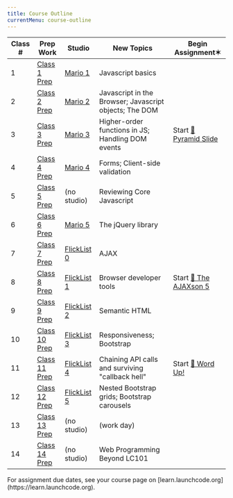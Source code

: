 ```yaml
---
title: Course Outline
currentMenu: course-outline
---
```


Class # | Prep Work | Studio | New Topics | Begin Assignment✶
|-------|-----------|--------|------------|-----------------|
1 | [Class 1 Prep](../class-prep/1/) | [Mario 1](../studios/mario/1/) | Javascript basics | |
2 | [Class 2 Prep](../class-prep/2/) | [Mario 2](../studios/mario/2/) | Javascript in the Browser; Javascript objects; The DOM | |
3 | [Class 3 Prep](../class-prep/3/) | [Mario 3](../studios/mario/3/) | Higher-order functions in JS; Handling DOM events | Start [🐘 Pyramid Slide](../assignments/pyramid-slide/) |
4 | [Class 4 Prep](../class-prep/4/) | [Mario 4](../studios/mario/4/) | Forms; Client-side validation | |
5 | [Class 5 Prep](../class-prep/5/) | (no studio) | Reviewing Core Javascript | |
6 | [Class 6 Prep](../class-prep/6/) | [Mario 5](../studios/mario/5/) | The jQuery library | |
7 | [Class 7 Prep](../class-prep/7/) | [FlickList 0](../studios/flicklist/0/) | AJAX | |
8 | [Class 8 Prep](../class-prep/8/) | [FlickList 1](../studios/flicklist/1/) | Browser developer tools | Start [🐘 The AJAXson 5](../assignments/ajaxson-5/) |
9 | [Class 9 Prep](../class-prep/9/) | [FlickList 2](../studios/flicklist/2/) | Semantic HTML | |
10 | [Class 10 Prep](../class-prep/10/) | [FlickList 3](../studios/flicklist/3/) | Responsiveness; Bootstrap | |
11 | [Class 11 Prep](../class-prep/11/) | [FlickList 4](../studios/flicklist/4/) | Chaining API calls and surviving "callback hell" | Start [🐘 Word Up!](../assignments/word-up/) |
12 | [Class 12 Prep](../class-prep/12/) | [FlickList 5](../studios/flicklist/5/) | Nested Bootstrap grids; Bootstrap carousels | |
13 | [Class 13 Prep](../class-prep/13/) | (no studio) | (work day) | |
14 | [Class 14 Prep](../class-prep/14/) | (no studio) | Web Programming Beyond LC101 | |

<aside class="aside-note" markdown="1">
For assignment due dates, see your course page on [learn.launchcode.org](https://learn.launchcode.org).
</aside>
